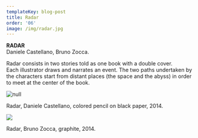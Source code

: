 ```yaml
---
templateKey: blog-post
title: Radar
order: '06'
image: /img/radar.jpg
---
```

**RADAR**\
Daniele Castellano, Bruno Zocca.

Radar consists in two stories told as one book with a double cover. \
Each illustrator draws and narrates an event. The two paths undertaken by the characters start from distant places (the space and the abyss) in order to meet at the center of the book.

![null](/img/pg8-9.jpg)

Radar, Daniele Castellano, colored pencil on black paper, 2014.

![](/img/pg4-5.jpg)

Radar, Bruno Zocca, graphite, 2014.
